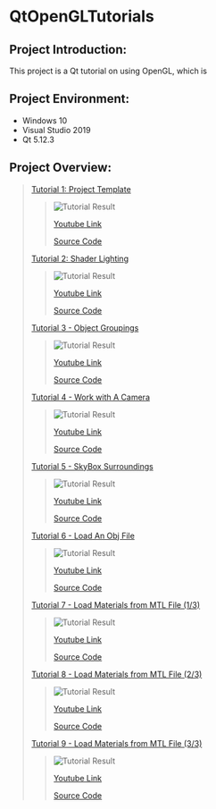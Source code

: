 QtOpenGLTutorials
=================

## Project Introduction:
This project is a Qt tutorial on using OpenGL, which is 

## Project Environment:
* Windows 10
* Visual Studio 2019
* Qt 5.12.3

## Project Overview:
> [Tutorial 1: Project Template](https://github.com/jingyangcarl/QtOpenGLTutorials/tree/master/Code/Tutorial1/Tutorial1)
>
>> ![Tutorial Result](https://github.com/jingyangcarl/QtOpenGLTutorials/blob/master/Code/Tutorial1/Tutorial1/result.jpg)
>>
>> [Youtube Link](https://www.youtube.com/watch?v=HgoKrrf4iks)
>>
>> [Source Code](https://github.com/jingyangcarl/QtOpenGLTutorials/tree/master/Code/Tutorial1/Tutorial1)
>
> [Tutorial 2: Shader Lighting](https://github.com/jingyangcarl/QtOpenGLTutorials/tree/master/Code/Tutorial2/Tutorial2)
>
>> ![Tutorial Result](https://github.com/jingyangcarl/QtOpenGLTutorials/blob/master/Code/Tutorial2/Tutorial2/result.jpg)
>>
>> [Youtube Link](https://www.youtube.com/watch?v=Ww-aoNC8VQU)
>>
>> [Source Code](https://github.com/jingyangcarl/QtOpenGLTutorials/tree/master/Code/Tutorial2/Tutorial2)
>
> [Tutorial 3 - Object Groupings](https://github.com/jingyangcarl/QtOpenGLTutorials/tree/master/Code/Tutorial3/Tutorial3)
>
>> ![Tutorial Result](https://github.com/jingyangcarl/QtOpenGLTutorials/blob/master/Code/Tutorial3/Tutorial3/result.jpg)
>>
>> [Youtube Link](https://www.youtube.com/watch?v=OyPlRxBRJqs)
>>
>> [Source Code](https://github.com/jingyangcarl/QtOpenGLTutorials/tree/master/Code/Tutorial3/Tutorial3)
>
> [Tutorial 4 - Work with A Camera](https://github.com/jingyangcarl/QtOpenGLTutorials/tree/master/Code/Tutorial4/Tutorial4)
>
>> ![Tutorial Result](https://github.com/jingyangcarl/QtOpenGLTutorials/blob/master/Code/Tutorial4/Tutorial4/result.jpg)
>>
>> [Youtube Link](https://www.youtube.com/watch?v=Un6pCMT5HDE)
>>
>> [Source Code](https://github.com/jingyangcarl/QtOpenGLTutorials/tree/master/Code/Tutorial4/Tutorial4)
>
> [Tutorial 5 - SkyBox Surroundings](https://github.com/jingyangcarl/QtOpenGLTutorials/tree/master/Code/Tutorial5/Tutorial5)
>
>> ![Tutorial Result](https://github.com/jingyangcarl/QtOpenGLTutorials/blob/master/Code/Tutorial5/Tutorial5/result.gif)
>>
>> [Youtube Link](https://www.youtube.com/watch?v=-adEM8bTaeo)
>>
>> [Source Code](https://github.com/jingyangcarl/QtOpenGLTutorials/tree/master/Code/Tutorial5/Tutorial5)
>
> [Tutorial 6 - Load An Obj File](https://github.com/jingyangcarl/QtOpenGLTutorials/tree/master/Code/Tutorial6/Tutorial6)
>
>> ![Tutorial Result](https://github.com/jingyangcarl/QtOpenGLTutorials/blob/master/Code/Tutorial6/Tutorial6/result.gif)
>>
>> [Youtube Link](https://www.youtube.com/watch?v=yM9v9vnNoIE)
>>
>> [Source Code](https://github.com/jingyangcarl/QtOpenGLTutorials/tree/master/Code/Tutorial6/Tutorial6)
>
> [Tutorial 7 - Load Materials from MTL File (1/3)](https://github.com/jingyangcarl/QtOpenGLTutorials/tree/master/Code/Tutorial7/Tutorial7)
>
>> ![Tutorial Result](https://github.com/jingyangcarl/QtOpenGLTutorials/blob/master/Code/Tutorial7/Tutorial7/result.gif)
>>
>> [Youtube Link](https://www.youtube.com/watch?v=AEK_-4rtF1o)
>>
>> [Source Code](https://github.com/jingyangcarl/QtOpenGLTutorials/tree/master/Code/Tutorial7/Tutorial7)
>
> [Tutorial 8 - Load Materials from MTL File (2/3)](https://github.com/jingyangcarl/QtOpenGLTutorials/tree/master/Code/Tutorial8/Tutorial8)
>
>> ![Tutorial Result](https://github.com/jingyangcarl/QtOpenGLTutorials/blob/master/Code/Tutorial8/Tutorial8/result.gif)
>>
>> [Youtube Link](https://www.youtube.com/watch?v=71HR8glNudc)
>>
>> [Source Code](https://github.com/jingyangcarl/QtOpenGLTutorials/tree/master/Code/Tutorial8/Tutorial8)
>
> [Tutorial 9 - Load Materials from MTL File (3/3)](https://github.com/jingyangcarl/QtOpenGLTutorials/tree/master/Code/Tutorial9/Tutorial9)
>
>> ![Tutorial Result](https://github.com/jingyangcarl/QtOpenGLTutorials/blob/master/Code/Tutorial9/Tutorial9/result.gif)
>>
>> [Youtube Link](https://www.youtube.com/watch?v=TadCATIDZ2c)
>>
>> [Source Code](https://github.com/jingyangcarl/QtOpenGLTutorials/tree/master/Code/Tutorial9/Tutorial9)
>